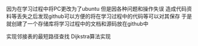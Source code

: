 因为在学习过程中将PC更改为了ubuntu 但是因各种问题和操作失误
造成代码资料等丢失之后发现github可以方便的将在学习过程中的代码等可以对其保存
于是就创建了一个存储库将学习过程中的文档和源码放在github中

实现邻接表的最短路径查找
Dijkstra算法实现
